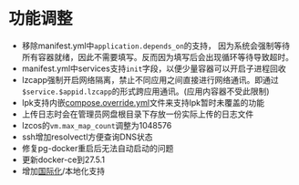 # 功能调整

- 移除manifest.yml中`application.depends_on`的支持，
  因为系统会强制等待所有容器就绪，因此不需要填写。反而因为填写后会出现循环等待导致超时。
- manifest.yml中services支持`init`字段，以便少量容器可以开启子进程回收
- lzcapp强制开启网络隔离，禁止不同应用之间直接进行网络通讯。即通过`$service.$appid.lzcapp`的形式跨应用通讯。(应用内容器不受此限制)
- lpk支持内嵌[compose.override.yml](../advanced-compose-override.md)文件来支持lpk暂时未覆盖的功能
- 上传日志时会在管理员网盘根目录下存放一份实际上传的日志文件
- lzcos的`vm.max_map_count`调整为1048576
- ssh增加resolvectl方便查询DNS状态
- 修复pg-docker重启后无法自动启动的问题
- 更新docker-ce到27.5.1
- 增加[国际化](../spec/manifest#i18n)/本地化支持
